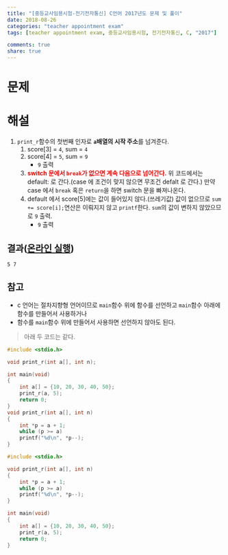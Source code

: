 ```yaml
---
title: "[중등교사임용시험-전기전자통신] C언어 2017년도 문제 및 풀이"
date: 2018-08-26
categories: "teacher appointment exam"
tags: [teacher appointment exam, 중등교사임용시험, 전기전자통신, C, "2017"]

comments: true
share: true
---
```


# 문제

<script src="https://gist.github.com/qvil/b8cb622ef11343ee639bc78d4c7f492c.js"></script>

# 해설

1. `print_r`함수의 첫번째 인자로 **`a`배열의 시작 주소**를 넘겨준다.
   1. score[3] = `4`, sum = `4`
   1. score[4] = `5`, sum = `9`
      - `9` 출력
   1. <span style="color: red;font-weight: bold">switch 문에서 `break`가 없으면 계속 다음으로 넘어간다.</span> 위 코드에서는 default: 로 간다.(case 에 조건이 맞지 않으면 무조건 defalt 로 간다.) 만약 case 에서 `break` 혹은 `return`을 하면 switch 문을 빠져나온다.
   1. default 에서 score[5]에는 값이 들어있지 않다.(쓰레기값) 값이 없으므로 `sum += score[i];`연산은 이뤄지지 않고 `printf`한다. `sum`의 값이 변하지 않았으므로 `9` 출력.
      - `9` 출력

## 결과([온라인 실행](https://www.tutorialspoint.com/compile_c_online.php))

```
5 7
```

## 참고

- c 언어는 절차지향형 언어이므로 `main`함수 위에 함수를 선언하고 `main`함수 아래에 함수를 만들어서 사용하거나
- 함수를 `main`함수 위에 만들어서 사용하면 선언하지 않아도 된다.

> 아래 두 코드는 같다.

```c
#include <stdio.h>

void print_r(int a[], int n);

int main(void)
{
    int a[] = {10, 20, 30, 40, 50};
    print_r(a, 5);
    return 0;
}
void print_r(int a[], int n)
{
    int *p = a + 1;
    while (p >= a)
    printf("%d\n", *p--);
}
```

```c
#include <stdio.h>

void print_r(int a[], int n)
{
    int *p = a + 1;
    while (p >= a)
    printf("%d\n", *p--);
}

int main(void)
{
    int a[] = {10, 20, 30, 40, 50};
    print_r(a, 5);
    return 0;
}
```

